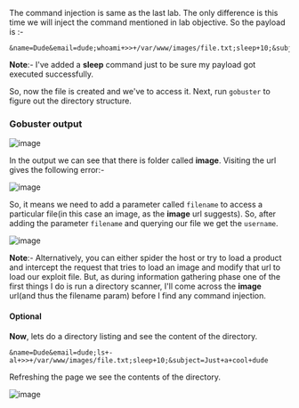 The command injection is same as the last lab. The only difference is this time we will inject the command mentioned in lab objective. So the payload is :-

```
&name=Dude&email=dude;whoami+>>+/var/www/images/file.txt;sleep+10;&subject=Just+a+cool+dude
```

**Note**:- I've added a **sleep** command just to be sure my payload got executed successfully.


So, now the file is created and we've to access it. Next, run `gobuster` to figure out the directory structure.

### Gobuster output

![image](https://user-images.githubusercontent.com/86168235/128371378-fefa4eca-20d0-41b5-a70f-6b9b38b48d97.png)

In the output we can see that there is folder called **image**. Visiting the url gives the following error:-

![image](https://user-images.githubusercontent.com/86168235/128371570-a21b8ced-29dc-43ce-a764-f3873e0553ad.png)

So, it means we need to add a parameter called `filename` to access a particular file(in this case an image, as the **image** url suggests). So, after adding the parameter `filename` and querying our file we get the `username`.

![image](https://user-images.githubusercontent.com/86168235/128371851-b4529350-9144-4885-8834-6c1442400bfb.png)

**Note**:- Alternatively, you can either spider the host or try to load a product and intercept the request that tries to load an image and modify that url to load our exploit file. But, as during information gathering phase one of the first things I do is run a directory scanner, I'll come across the **image** url(and thus the filename param) before I find any command injection.

#### Optional

**Now**, lets do a directory listing and see the content of the directory.

```
&name=Dude&email=dude;ls+-al+>>+/var/www/images/file.txt;sleep+10;&subject=Just+a+cool+dude
```
Refreshing the page we see the contents of the directory.

![image](https://user-images.githubusercontent.com/86168235/128372547-17c6eff7-ce30-432c-956e-2b7a91ae6140.png)

